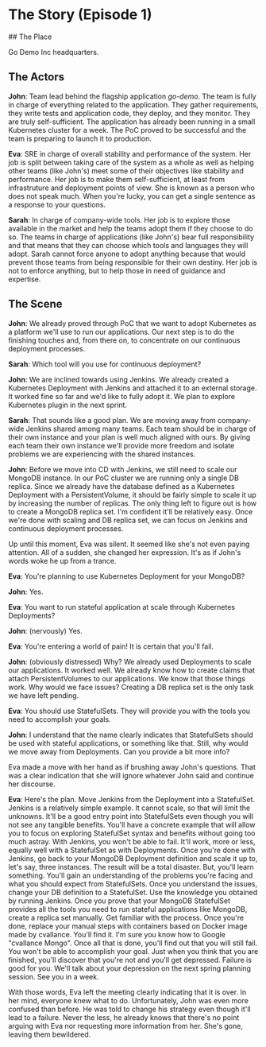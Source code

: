 # The Story (Episode 1)

## The Place

Go Demo Inc headquarters.

## The Actors

**John**: Team lead behind the flagship application *go-demo*. The team is fully in charge of everything related to the application. They gather requirements, they write tests and application code, they deploy, and they monitor. They are truly self-sufficient. The application has already been running in a small Kubernetes cluster for a week. The PoC proved to be successful and the team is preparing to launch it to production.

**Eva**: SRE in charge of overall stability and performance of the system. Her job is split between taking care of the system as a whole as well as helping other teams (like John's) meet some of their objectives like stability and performance. Her job is to make them self-sufficient, at least from infrastruture and deployment points of view. She is known as a person who does not speak much. When you're lucky, you can get a single sentence as a response to your questions.

**Sarah**: In charge of company-wide tools. Her job is to explore those available in the market and help the teams adopt them if they choose to do so. The teams in charge of applications (like John's) bear full responsibility and that means that they can choose which tools and languages they will adopt. Sarah cannot force anyone to adopt anything because that would prevent those teams from being responsible for their own destiny. Her job is not to enforce anything, but to help those in need of guidance and expertise.

## The Scene

**John**: We already proved through PoC that we want to adopt Kubernetes as a platform we'll use to run our applications. Our next step is to do the finishing touches and, from there on, to concentrate on our continuous deployment processes.

**Sarah**: Which tool will you use for continuous deployment?

**John**: We are inclined towards using Jenkins. We already created a Kubernetes Deployment with Jenkins and attached it to an external storage. It worked fine so far and we'd like to fully adopt it. We plan to explore Kubernetes plugin in the next sprint.

**Sarah**: That sounds like a good plan. We are moving away from company-wide Jenkins shared among many teams. Each team should be in charge of their own instance and your plan is well much aligned with ours. By giving each team their own instance we'll provide more freedom and isolate problems we are experiencing with the shared instances.

**John**: Before we move into CD with Jenkins, we still need to scale our MongoDB instance. In our PoC cluster we are running only a single DB replica. Since we already have the database defined as a Kubernetes Deployment with a PersistentVolume, it should be fairly simple to scale it up by increasing the number of replicas. The only thing left to figure out is how to create a MongoDB replica set. I'm confident it'll be relatively easy. Once we're done with scaling and DB replica set, we can focus on Jenkins and continuous deployment processes.

Up until this moment, Eva was silent. It seemed like she's not even paying attention. All of a sudden, she changed her expression. It's as if John's words woke he up from a trance.

**Eva**: You're planning to use Kubernetes Deployment for your MongoDB?

**John**: Yes.

**Eva**: You want to run stateful application at scale through Kubernetes Deployments?

**John**: (nervously) Yes.

**Eva**: You're entering a world of pain! It is certain that you'll fail.

**John**: (obviously distressed) Why? We already used Deployments to scale our applications. It worked well. We already know how to create claims that attach PersistentVolumes to our applications. We know that those things work. Why would we face issues? Creating a DB replica set is the only task we have left pending.

**Eva**: You should use StatefulSets. They will provide you with the tools you need to accomplish your goals.

**John**: I understand that the name clearly indicates that StatefulSets should be used with stateful applications, or something like that. Still, why would we move away from Deployments. Can you provide a bit more info?

Eva made a move with her hand as if brushing away John's questions. That was a clear indication that she will ignore whatever John said and continue her discourse.

**Eva**: Here's the plan. Move Jenkins from the Deployment into a StatefulSet. Jenkins is a relatively simple example. It cannot scale, so that will limit the unknowns. It'll be a good entry point into StatefulSets even though you will not see any tangible benefits. You'll have a concrete example that will allow you to focus on exploring StatefulSet syntax and benefits without going too much astray. With Jenkins, you won't be able to fail. It'll work, more or less, equally well with a StatefulSet as with Deployments. Once you're done with Jenkins, go back to your MongoDB Deployment definition and scale it up to, let's say, three instances. The result will be a total disaster. But, you'll learn something. You'll gain an understanding of the problems you're facing and what you should expect from StatefulSets. Once you understand the issues, change your DB definition to a StatefulSet. Use the knowledge you obtained by running Jenkins. Once you prove that your MongoDB StatefulSet provides all the tools you need to run stateful applications like MongoDB, create a replica set manually. Get familiar with the process. Once you're done, replace your manual steps with containers based on Docker image made by cvallance. You'll find it. I'm sure you know how to Google "cvallance Mongo". Once all that is done, you'll find out that you will still fail. You won't be able to accomplish your goal. Just when you think that you are finished, you'll discover that you're not and you'll get depressed. Failure is good for you. We'll talk about your depression on the next spring planning session. See you in a week.

With those words, Eva left the meeting clearly indicating that it is over. In her mind, everyone knew what to do. Unfortunately, John was even more confused than before. He was told to change his strategy even though it'll lead to a failure. Never the less, he already knows that there's no point arguing with Eva nor requesting more information from her. She's gone, leaving them bewildered.
